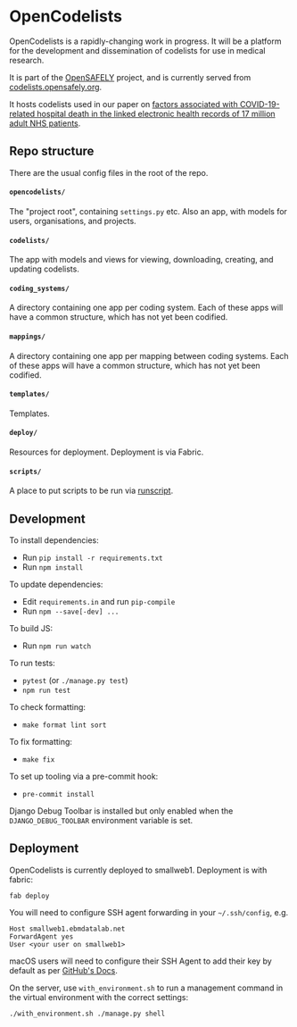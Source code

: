 # OpenCodelists

OpenCodelists is a rapidly-changing work in progress.  It will be a platform for the development and dissemination of codelists for use in medical research.

It is part of the [OpenSAFELY](https://opensafely.org) project, and is currently served from [codelists.opensafely.org](https://codelists.opensafely.org).

It hosts codelists used in our paper on [factors associated with COVID-19-related hospital death in the linked electronic health records of 17 million adult NHS patients](https://opensafely.org/outputs/2020/05/covid-risk-factors/).


## Repo structure

There are the usual config files in the root of the repo.

#### `opencodelists/`

The "project root", containing `settings.py` etc.  Also an app, with models for users, organisations, and projects.

#### `codelists/`

The app with models and views for viewing, downloading, creating, and updating codelists.

#### `coding_systems/`

A directory containing one app per coding system.  Each of these apps will have a common structure, which has not yet been codified.

#### `mappings/`

A directory containing one app per mapping between coding systems.  Each of these apps will have a common structure, which has not yet been codified.

#### `templates/`

Templates.

#### `deploy/`

Resources for deployment.  Deployment is via Fabric.

#### `scripts/`

A place to put scripts to be run via [runscript](https://django-extensions.readthedocs.io/en/latest/runscript.html).


## Development

To install dependencies:

* Run `pip install -r requirements.txt`
* Run `npm install`

To update dependencies:

* Edit `requirements.in` and run `pip-compile`
* Run `npm --save[-dev] ...`

To build JS:

* Run `npm run watch`

To run tests:

* `pytest` (or `./manage.py test`)
* `npm run test`

To check formatting:

* `make format lint sort`

To fix formatting:

* `make fix`

To set up tooling via a pre-commit hook:

* `pre-commit install`

Django Debug Toolbar is installed but only enabled when the `DJANGO_DEBUG_TOOLBAR` environment variable is set.

## Deployment

OpenCodelists is currently deployed to smallweb1.  Deployment is with fabric:

```
fab deploy
```

You will need to configure SSH agent forwarding in your `~/.ssh/config`, e.g.

    Host smallweb1.ebmdatalab.net
    ForwardAgent yes
    User <your user on smallweb1>


macOS users will need to configure their SSH Agent to add their key by default as per [GitHub's Docs](https://docs.github.com/en/github/authenticating-to-github/generating-a-new-ssh-key-and-adding-it-to-the-ssh-agent#adding-your-ssh-key-to-the-ssh-agent).

On the server, use `with_environment.sh` to run a management command in the virtual environment with the correct settings:

```
./with_environment.sh ./manage.py shell
```
